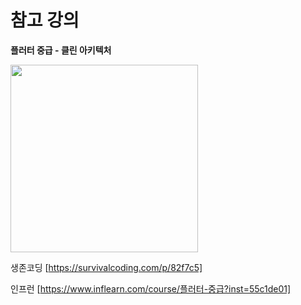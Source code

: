 # 참고 강의 

**플러터 중급 - 클린 아키텍처**


<img src="https://user-images.githubusercontent.com/7101560/166088591-967d5b2e-fc48-4f51-a197-fe53861b51fe.png" width=300>


생존코딩 [https://survivalcoding.com/p/82f7c5]

인프런 [https://www.inflearn.com/course/플러터-중급?inst=55c1de01]
